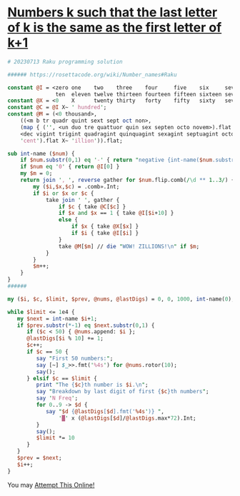 [1]: https://rosettacode.org/wiki/Numbers_k_such_that_the_last_letter_of_k_is_the_same_as_the_first_letter_of_k%2B1

# [Numbers k such that the last letter of k is the same as the first letter of k+1][1]

```perl
# 20230713 Raku programming solution

###### https://rosettacode.org/wiki/Number_names#Raku

constant @I = <zero one    two    three    four     five    six     seven     eight    nine
               ten  eleven twelve thirteen fourteen fifteen sixteen seventeen eighteen nineteen>;
constant @X = <0    X      twenty thirty   forty    fifty   sixty   seventy   eighty   ninety>;
constant @C = @I X~ ' hundred';
constant @M = (<0 thousand>,
    ((<m b tr quadr quint sext sept oct non>,
    (map { ('', <un duo tre quattuor quin sex septen octo novem>).flat X~ $_ },
    <dec vigint trigint quadragint quinquagint sexagint septuagint octogint nonagint>),
    'cent').flat X~ 'illion')).flat;

sub int-name ($num) {
    if $num.substr(0,1) eq '-' { return "negative {int-name($num.substr(1))}" }
    if $num eq '0' { return @I[0] }
    my $m = 0;
    return join ', ', reverse gather for $num.flip.comb(/\d ** 1..3/) {
        my ($i,$x,$c) = .comb».Int;
        if $i or $x or $c {
            take join ' ', gather {
                if $c { take @C[$c] }
                if $x and $x == 1 { take @I[$i+10] }
                else {
                    if $x { take @X[$x] }
                    if $i { take @I[$i] }
                }
                take @M[$m] // die "WOW! ZILLIONS!\n" if $m;
            }
        }
        $m++;
    }
}
######

my ($i, $c, $limit, $prev, @nums, @lastDigs) = 0, 0, 1000, int-name(0);

while $limit <= 1e4 {
   my $next = int-name $i+1;
   if $prev.substr(*-1) eq $next.substr(0,1) {
      if ($c < 50) { @nums.append: $i };
      @lastDigs[$i % 10] += 1;
      $c++;
      if $c == 50 {
         say "First 50 numbers:";
         say [~] $_>>.fmt('%4s') for @nums.rotor(10);
         say(); 
      } elsif $c == $limit {
         print "The {$c}th number is $i.\n";
         say "Breakdown by last digit of first {$c}th numbers";
         say 'N Freq';
         for 0..9 -> $d { 
            say "$d {@lastDigs[$d].fmt('%4s')} ",
                '█' x (@lastDigs[$d]/@lastDigs.max*72).Int;
         }
         say(); 
         $limit *= 10
      }
   }
   $prev = $next;
   $i++;
}
```


You may [Attempt This Online!](https://ato.pxeger.com/run?1=bVbBbttGEL0W_IoJw4CkLFFUm6CtJQtGUwQQkDhAWyBGFSOgyJW0tbgrL5eWVIM59wtyySWH9it662f02C_pzC4pUbYJmTu7nHnzduYtzc9_quS6_PLlr1LPe9_9-5X71Fyw1HpdnPb7ShZM6ySVGYukWvQ3_Jr3L8p8xtQHkeSsePoTxjtOKkWhE6HhfAJnMPqdKQlSMMBLb6QZloqZ-VyWCozBb81CwbdmXrBbJozF-GKpyRBcMAeOL01ObGWc9YatEEQvudIM54RtDT43I2LbkdyNZbDJIGwyxsMW-0tiH1OayzrbBuN2NsPOsLejybCz7O1oMuwa9ruavd4d4b9EfCzR5UfwYVmKTLHMbz9_g88DJKCXsiwSkY27ZvtBMMphBlrBTZlkdOfoXbAt3dYaZKpBSNF458ka7iDw_S6MSgFZKTGUUazWpbThFG2CsRQYLjH-luXjMJqvEk0EvQ9QWbxRxlK45QvKqZUdDY-kNrnA6aKm1BhrXa8RujGQoVkZhxbXT7Fi_iGjz1crLoUf2qWh4xTlDDCgR1KDwBNlHsKdieVzoGmEHoVWQdwdhMBuwO_5uHPFdKkEuIItEk0qu2tAgnbQIAwrF6o2nsGIWxjnk2l8VfvkO_BybFA8NNPa4zeJxcRK40-hBlTBALMumSKtWJLzFV9HqcxnQf99Bp0ODKLom36zlRo68HjX23a9NMQUxvufv6OJ0MO9E3HkQKBbc09bAEaryTWr6RCbmsXd_QNkcDDW-p-_nHpps8P7XltADdJwdgaDfcRk6vGTQfxYEFvh9h9mPOA1GJdTb_sYwGGf7WyPeT5csf5vpl5-Bf0-ZJyB--7tuyfw6-T168nbi5-fvBeuQc-HzuNQB8vLT06sV-VUjn0tOk7dJ6wf_q14zjWOa-x7F86x0wUOq6TQP_JFQW2Mu_QbxDHe9xKMQ1T2ZslXrIaAEVaXPbd1I5EJOthnB-VTuQ0X4k7ZGgV3elb2JuLoLDQ9wIgAmz2CFzEuWpJRsl4zkZ1SlaumEnveWG54BtTeE6TVPPbSphyNflASL-J2r4tkB-4rrgpND4T5J1GcusNjj-nHK3y1jMfRPNeB_-x54YfmoFhmSmqJB5NK1I4KwiHUCxVpbM-gLmCLxVrRq8b9ZYk69NJKL2smwAvcb4QKuEfI_UGx5DqTGwGzHVAVUDkLBJVzfMnTbo5wivvx_gW8UuzGby3TfuIo-h56Y_AyLPuR2kxSWm6VPLtq1aMCt_tA3P5_n_7wYQvBUVR_P4vyZNv59uvw-JXRPiXHdaSe2uJ1sM2x03I3N6MzFKGRlgFEFaIEKvupUH8xNF8O_wM)
